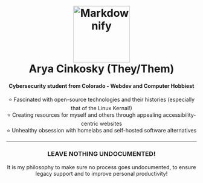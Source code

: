 <h1 align="center">
  <br>
  <a href="http://www.amitmerchant.com/electron-markdownify"><img src="https://cdn.discordapp.com/attachments/588460106124099595/1144776892881322044/picofme_6.png" alt="Markdownify" width="150"></a>
  <br>
  Arya Cinkosky (They/Them)
  <br>
</h1>

<h4 align="center">Cybersecurity student from Colorado - Webdev and Computer Hobbiest</h4>

<p align="center">
⭐ Fascinated with open-source technologies and their histories (especially that of the Linux Kernal!) 
  <br/>
⭐ Creating resources for myself and others through appealing accessibility-centric websites 
  <br/>
⭐ Unhealthy obsession with homelabs and self-hosted software alternatives 
  <br/>
</p>

<hr/>

<h3 align="center">LEAVE NOTHING UNDOCUMENTED!</h3>

<p align="center">
  It is my philosophy to make sure no process goes undocumented, to ensure legacy support and to improve personal productivity!
</p>
